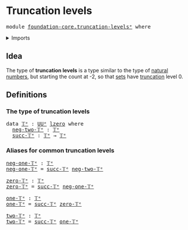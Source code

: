 # Truncation levels

<pre class="Agda"><a id="30" class="Keyword">module</a> <a id="37" href="foundation-core.truncation-levels%25E1%25B5%2589.html" class="Module">foundation-core.truncation-levelsᵉ</a> <a id="72" class="Keyword">where</a>
</pre>
<details><summary>Imports</summary>

<pre class="Agda"><a id="128" class="Keyword">open</a> <a id="133" class="Keyword">import</a> <a id="140" href="foundation.universe-levels%25E1%25B5%2589.html" class="Module">foundation.universe-levelsᵉ</a>
</pre>
</details>

## Idea

The type of **truncation levels** is a type similar to the type of
[natural numbers](elementary-number-theory.natural-numbers.md), but starting the
count at -2, so that [sets](foundation-core.sets.md) have
[truncation](foundation-core.truncated-types.md) level 0.

## Definitions

### The type of truncation levels

<pre class="Agda"><a id="518" class="Keyword">data</a> <a id="𝕋ᵉ"></a><a id="523" href="foundation-core.truncation-levels%25E1%25B5%2589.html#523" class="Datatype">𝕋ᵉ</a> <a id="526" class="Symbol">:</a> <a id="528" href="Agda.Primitive.html#429" class="Primitive">UUᵉ</a> <a id="532" href="Agda.Primitive.html#915" class="Primitive">lzero</a> <a id="538" class="Keyword">where</a>
  <a id="𝕋ᵉ.neg-two-𝕋ᵉ"></a><a id="546" href="foundation-core.truncation-levels%25E1%25B5%2589.html#546" class="InductiveConstructor">neg-two-𝕋ᵉ</a> <a id="557" class="Symbol">:</a> <a id="559" href="foundation-core.truncation-levels%25E1%25B5%2589.html#523" class="Datatype">𝕋ᵉ</a>
  <a id="𝕋ᵉ.succ-𝕋ᵉ"></a><a id="564" href="foundation-core.truncation-levels%25E1%25B5%2589.html#564" class="InductiveConstructor">succ-𝕋ᵉ</a> <a id="572" class="Symbol">:</a> <a id="574" href="foundation-core.truncation-levels%25E1%25B5%2589.html#523" class="Datatype">𝕋ᵉ</a> <a id="577" class="Symbol">→</a> <a id="579" href="foundation-core.truncation-levels%25E1%25B5%2589.html#523" class="Datatype">𝕋ᵉ</a>
</pre>
### Aliases for common truncation levels

<pre class="Agda"><a id="neg-one-𝕋ᵉ"></a><a id="637" href="foundation-core.truncation-levels%25E1%25B5%2589.html#637" class="Function">neg-one-𝕋ᵉ</a> <a id="648" class="Symbol">:</a> <a id="650" href="foundation-core.truncation-levels%25E1%25B5%2589.html#523" class="Datatype">𝕋ᵉ</a>
<a id="653" href="foundation-core.truncation-levels%25E1%25B5%2589.html#637" class="Function">neg-one-𝕋ᵉ</a> <a id="664" class="Symbol">=</a> <a id="666" href="foundation-core.truncation-levels%25E1%25B5%2589.html#564" class="InductiveConstructor">succ-𝕋ᵉ</a> <a id="674" href="foundation-core.truncation-levels%25E1%25B5%2589.html#546" class="InductiveConstructor">neg-two-𝕋ᵉ</a>

<a id="zero-𝕋ᵉ"></a><a id="686" href="foundation-core.truncation-levels%25E1%25B5%2589.html#686" class="Function">zero-𝕋ᵉ</a> <a id="694" class="Symbol">:</a> <a id="696" href="foundation-core.truncation-levels%25E1%25B5%2589.html#523" class="Datatype">𝕋ᵉ</a>
<a id="699" href="foundation-core.truncation-levels%25E1%25B5%2589.html#686" class="Function">zero-𝕋ᵉ</a> <a id="707" class="Symbol">=</a> <a id="709" href="foundation-core.truncation-levels%25E1%25B5%2589.html#564" class="InductiveConstructor">succ-𝕋ᵉ</a> <a id="717" href="foundation-core.truncation-levels%25E1%25B5%2589.html#637" class="Function">neg-one-𝕋ᵉ</a>

<a id="one-𝕋ᵉ"></a><a id="729" href="foundation-core.truncation-levels%25E1%25B5%2589.html#729" class="Function">one-𝕋ᵉ</a> <a id="736" class="Symbol">:</a> <a id="738" href="foundation-core.truncation-levels%25E1%25B5%2589.html#523" class="Datatype">𝕋ᵉ</a>
<a id="741" href="foundation-core.truncation-levels%25E1%25B5%2589.html#729" class="Function">one-𝕋ᵉ</a> <a id="748" class="Symbol">=</a> <a id="750" href="foundation-core.truncation-levels%25E1%25B5%2589.html#564" class="InductiveConstructor">succ-𝕋ᵉ</a> <a id="758" href="foundation-core.truncation-levels%25E1%25B5%2589.html#686" class="Function">zero-𝕋ᵉ</a>

<a id="two-𝕋ᵉ"></a><a id="767" href="foundation-core.truncation-levels%25E1%25B5%2589.html#767" class="Function">two-𝕋ᵉ</a> <a id="774" class="Symbol">:</a> <a id="776" href="foundation-core.truncation-levels%25E1%25B5%2589.html#523" class="Datatype">𝕋ᵉ</a>
<a id="779" href="foundation-core.truncation-levels%25E1%25B5%2589.html#767" class="Function">two-𝕋ᵉ</a> <a id="786" class="Symbol">=</a> <a id="788" href="foundation-core.truncation-levels%25E1%25B5%2589.html#564" class="InductiveConstructor">succ-𝕋ᵉ</a> <a id="796" href="foundation-core.truncation-levels%25E1%25B5%2589.html#729" class="Function">one-𝕋ᵉ</a>
</pre>